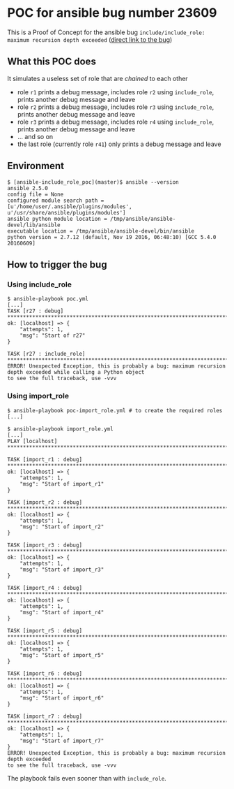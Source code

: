 # POC for ansible bug number 23609

This is a Proof of Concept for the ansible bug `include/include_role: maximum recursion depth exceeded` ([direct link to the bug](https://github.com/ansible/ansible/issues/23609))

## What this POC does

It simulates a useless set of role that are _chained_ to each other

* role `r1` prints a debug message, includes role `r2` using `include_role`, prints another debug message and leave
* role `r2` prints a debug message, includes role `r3` using `include_role`, prints another debug message and leave
* role `r3` prints a debug message, includes role `r4` using `include_role`, prints another debug message and leave
* ... and so on
* the last role (currently role `r41`) only prints a debug message and leave

## Environment

```
$ [ansible-include_role_poc](master)$ ansible --version
ansible 2.5.0
config file = None
configured module search path = [u'/home/user/.ansible/plugins/modules', u'/usr/share/ansible/plugins/modules']
ansible python module location = /tmp/ansible/ansible-devel/lib/ansible
executable location = /tmp/ansible/ansible-devel/bin/ansible
python version = 2.7.12 (default, Nov 19 2016, 06:48:10) [GCC 5.4.0 20160609]
```

## How to trigger the bug

### Using include_role

```
$ ansible-playbook poc.yml
[...]
TASK [r27 : debug] *********************************************************************************************************************************************************************
ok: [localhost] => {
    "attempts": 1, 
    "msg": "Start of r27"
}

TASK [r27 : include_role] **************************************************************************************************************************************************************
ERROR! Unexpected Exception, this is probably a bug: maximum recursion depth exceeded while calling a Python object
to see the full traceback, use -vvv
```

### Using import_role

```
$ ansible-playbook poc-import_role.yml # to create the required roles
[...]

$ ansible-playbook import_role.yml
[...]
PLAY [localhost] ***************************************************************************************************************************

TASK [import_r1 : debug] *******************************************************************************************************************
ok: [localhost] => {
    "attempts": 1, 
    "msg": "Start of import_r1"
}

TASK [import_r2 : debug] *******************************************************************************************************************
ok: [localhost] => {
    "attempts": 1, 
    "msg": "Start of import_r2"
}

TASK [import_r3 : debug] *******************************************************************************************************************
ok: [localhost] => {
    "attempts": 1, 
    "msg": "Start of import_r3"
}

TASK [import_r4 : debug] *******************************************************************************************************************
ok: [localhost] => {
    "attempts": 1, 
    "msg": "Start of import_r4"
}

TASK [import_r5 : debug] *******************************************************************************************************************
ok: [localhost] => {
    "attempts": 1, 
    "msg": "Start of import_r5"
}

TASK [import_r6 : debug] *******************************************************************************************************************
ok: [localhost] => {
    "attempts": 1, 
    "msg": "Start of import_r6"
}

TASK [import_r7 : debug] *******************************************************************************************************************
ok: [localhost] => {
    "attempts": 1, 
    "msg": "Start of import_r7"
}
ERROR! Unexpected Exception, this is probably a bug: maximum recursion depth exceeded
to see the full traceback, use -vvv
```

The playbook fails even sooner than with `include_role`.
